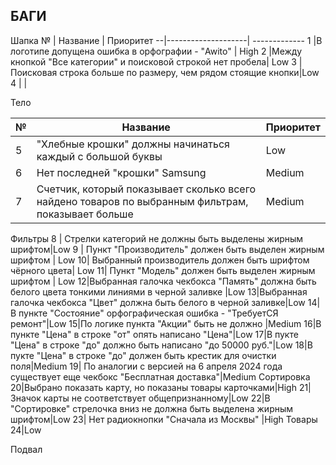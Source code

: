## БАГИ

Шапка
№ | Название           | Приоритет
--|--------------------| -------------
1 |В логотипе допущена ошибка в орфографии - "Awito"       | High
2 |Между кнопкой "Все категории" и поисковой строкой нет пробела| Low
3 |Поисковая строка больше по размеру, чем рядом стоящие кнопки|Low
4 |  |


Тело

№ | Название           | Приоритет
--|--------------------| -------------
5 |"Хлебные крошки" должны начинаться каждый с большой буквы        | Low
6 |Нет последней "крошки" Samsung      | Medium
7 |Счетчик, который показывает сколько всего найдено товаров по выбранным фильтрам, показывает больше | Medium
Фильтры 
8 | Стрелки категорий не должны быть выделены жирным шрифтом|Low
9 | Пункт "Производитель" должен быть выделен жирным шрифтом | Low
10| Выбранный производитель должен быть шрифтом чёрного цвета| Low
11| Пункт "Модель" должен быть выделен жирным шрифтом | Low
12|Выбранная галочка чекбокса "Память" должна быть белого цвета тонкими линиями в черной заливке |Low
13|Выбранная галочка чекбокса "Цвет" должна быть белого в черной заливке|Low
14|В пункте "Состояние" орфографическая ошибка - "ТребуетСЯ ремонт"|Low
15|По логике пункта "Акции" быть не должно |Medium
16|В пункте "Цена" в строке "от" опять написано "Цена"|Low
17|В пукте "Цена" в строке "до" должно быть написано "до 50000 руб."|Low
18|В пукте "Цена" в строке "до" должен быть крестик для очистки поля|Medium
19| По аналогии с версией на 6 апреля 2024 года существует еще чекбокс "Бесплатная доставка"|Medium
Сортировка
20|Выбрано показать карту, но показаны товары карточками|High
21|Значок карты не соответствует общепризнанному|Low
22|В "Сортировке" стрелочка вниз не должна быть выделена жирным шрифтом|Low
23| Нет радиокнопки "Сначала из Москвы" |High
Товары
24|Low


Подвал

